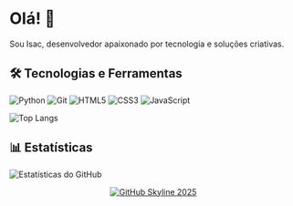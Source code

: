 # Olá! 👋
Sou Isac, desenvolvedor apaixonado por tecnologia e soluções criativas.

## 🛠️ Tecnologias e Ferramentas

![Python](https://img.shields.io/badge/Python-3776AB?style=flat&logo=python&logoColor=white)
![Git](https://img.shields.io/badge/Git-F05032?style=flat&logo=git&logoColor=white)
![HTML5](https://img.shields.io/badge/HTML5-E34F26?style=flat&logo=html5&logoColor=white)
![CSS3](https://img.shields.io/badge/CSS3-1572B6?style=flat&logo=css3&logoColor=white)
![JavaScript](https://img.shields.io/badge/JavaScript-F7DF1E?style=flat&logo=javascript&logoColor=white)

![Top Langs](https://github-readme-stats.vercel.app/api/top-langs/?username=isacR-code&layout=compact&theme=radical)

## 📊 Estatísticas

![Estatísticas do GitHub](https://github-readme-stats.vercel.app/api?username=IsacR-code&show_icons=true&theme=radical)

<p align="center">
  <a href="https://skyline.github.com/isacR-code/2025">
    <img src="https://skyline.github.com/isacR-code/2025.svg" alt="GitHub Skyline 2025">
  </a>
</p>
